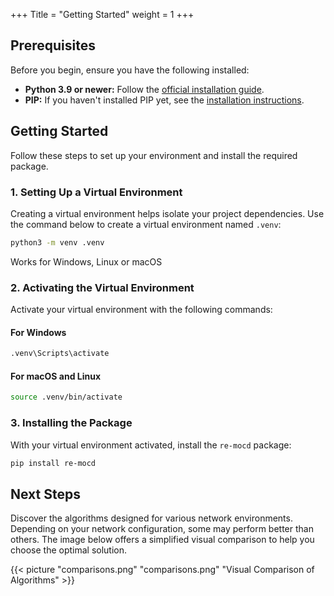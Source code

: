 +++
Title = "Getting Started"
weight = 1
+++

## Prerequisites

Before you begin, ensure you have the following installed:

- **Python 3.9 or newer:** Follow the [official installation guide](https://www.python.org/downloads/).
- **PIP:** If you haven't installed PIP yet, see the [installation instructions](https://pip.pypa.io/en/stable/installation/).

## Getting Started

Follow these steps to set up your environment and install the required package.

### 1. Setting Up a Virtual Environment

Creating a virtual environment helps isolate your project dependencies. Use the command below to create a virtual environment named `.venv`:

```bash
python3 -m venv .venv
```

Works for Windows, Linux or macOS

### 2. Activating the Virtual Environment

Activate your virtual environment with the following commands:

#### For Windows
```bash
.venv\Scripts\activate
```

#### For macOS and Linux
```bash
source .venv/bin/activate
```

### 3. Installing the Package

With your virtual environment activated, install the `re-mocd` package:

```bash
pip install re-mocd
```

## Next Steps

Discover the algorithms designed for various network environments. Depending on your network configuration, some may perform better than others. The image below offers a simplified visual comparison to help you choose the optimal solution.

{{< picture "comparisons.png" "comparisons.png" "Visual Comparison of Algorithms" >}}
